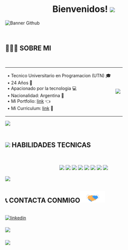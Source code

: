 <h1 align="center"><b>Bienvenidos! </b><img src="https://media.giphy.com/media/hvRJCLFzcasrR4ia7z/giphy.gif" width="35"></h1>



![Banner Github](https://github.com/user-attachments/assets/2b17c601-9e85-490d-82e2-54e7d4f0c1d2)

<br>
	

<h2>👨🏻‍💻 SOBRE MI </h2> 

<br>

<table  align="center">
	
<tr>
	
<td>	
	
• Tecnico Universitario en Programacion (UTN) 🎓<br>
• 24 Años 🚀<br>
• Apacionado por la tecnologia 💻<br>
• Nacionalidad: Argentina 📍<br>
• Mi Portfolio: <a href="https://joaquin-gil-portafolio.netlify.app">link</a> 👈<br>
• Mi Curriculum: <a href="https://drive.google.com/file/d/1oKxt5R6lrdq6Tu5GeNszw1njYCMTF_-y/view">link</a> 📝

</td>

<td>
	
<img src="https://github.com/Adam-pw/Adam-pw/blob/main/animation_500_kxa883sd.gif?raw=true" width="300">       
</td>

</tr>

</table>



<img src="https://user-images.githubusercontent.com/73097560/115834477-dbab4500-a447-11eb-908a-139a6edaec5c.gif">

<br>
<br>

<h2>
<img src="https://media2.giphy.com/media/QssGEmpkyEOhBCb7e1/giphy.gif?cid=ecf05e47a0n3gi1bfqntqmob8g9aid1oyj2wr3ds3mg700bl&rid=giphy.gif" width ="20">
<b>HABILIDADES TECNICAS</b>
</h2>

<br>
<br>

<div align="center">
    
   <img src="https://img.shields.io/badge/react%20-%2320232a.svg?&style=for-the-badge&logo=react&logoColor=%2361DAFB"/>
   <img src="https://img.shields.io/badge/JavaScript%20-%23F7DF1E.svg?style=for-the-badge&logo=javascript&logoColor=black"/>
   <img src="https://img.shields.io/badge/mysql-4479A1.svg?style=for-the-badge&logo=mysql&logoColor=white"/>
   <img src="https://img.shields.io/badge/node.js%20-%2343853D.svg?&style=for-the-badge&logo=node.js&logoColor=white"/>
   <img src="https://img.shields.io/badge/HTML5%20-%23E34F26.svg?style=for-the-badge&logo=html5&logoColor=white"/>
   <img src="https://img.shields.io/badge/CSS%20-%231572B6.svg?style=for-the-badge&logo=css3&logoColor=white"/>
   <img src="https://img.shields.io/badge/bootstrap%20-%23563D7C.svg?&style=for-the-badge&logo=bootstrap&logoColor=white"/>
   <img src="https://img.shields.io/badge/github-%23121011.svg?style=for-the-badge&logo=github&logoColor=white"/>
   
</div>

<br>

<img src="https://user-images.githubusercontent.com/73097560/115834477-dbab4500-a447-11eb-908a-139a6edaec5c.gif">

<br>

<h2><b>📞 CONTACTA CONMIGO</b><img src="https://github.com/0xAbdulKhalid/0xAbdulKhalid/raw/main/assets/mdImages/handshake.gif" width ="80"></h2>

<br>

<div align='left'>

<a href="[https://linkedin.com/in/0xabdulkhalid](https://www.linkedin.com/in/facundo-joaqu%C3%ADn-gil-21b3a3303/)" target="_blank">
<img src="https://img.shields.io/badge/linkedin-%2300acee.svg?color=405DE6&style=for-the-badge&logo=linkedin&logoColor=white" alt=linkedin style="margin-bottom: 5px;"/>
</a>

<br>
<br>

<a href="mailto:facundojoagl@gmail.com">
<img src="https://img.shields.io/badge/gmail-%23EA4335.svg?style=for-the-badge&logo=gmail&logoColor=white" t=mail style="margin-bottom: 5px;" />
</a>
</li>

<br>
<br>

<a href="https://api.whatsapp.com/send?phone=3816566750" target="_blank">
<img src="https://img.shields.io/badge/WhatsApp-25D366?style=for-the-badge&logo=whatsapp&logoColor=white" style="margin-bottom: 5px;" />
</a>	

</div>

